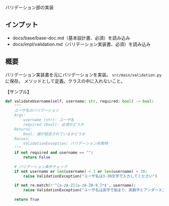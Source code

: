 バリデーション部の実装

## インプット
- docs/base/base-doc.md（基本設計書、必須）を読み込み
- docs/impl/validation.md（バリデーション実装書、必須）を読み込み

## 概要
バリデーション実装書を元にバリデーションを実装。
`src/main/validation.py`に保存。
メソッドとして定義。クラスの中に入れないこと。

【サンプル】
```python
def validateUsername(self, username: str, required: bool) -> bool:
    """
    ユーザ名のバリデーション
    Args:
        username (str): ユーザ名
        required (bool): 必須かどうか
    Returns:
        bool: 値が設定されているかどうか
    Raises:
        ValidationException: バリデーション失敗時
    """
    if not required and username == "":
        return False
    
    # バリデーション条件チェック
    if not username or len(username) < 3 or len(username) > 30:
        raise ValidationException("ユーザ名は3-30文字で入力してください")
    
    if not re.match(r'^[a-zA-Z][a-zA-Z0-9_]*$', username):
        raise ValidationException("ユーザ名は英字で始まり、英数字とアンダースコアのみ使用可能です")
    
    return True
```